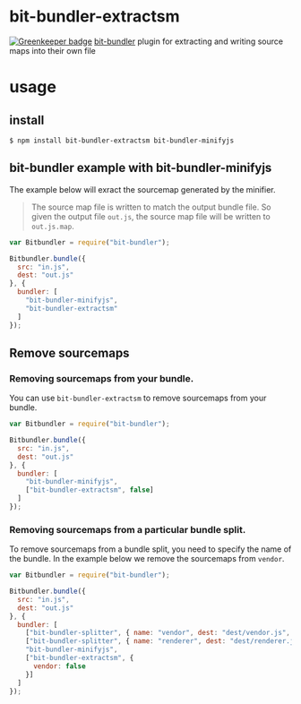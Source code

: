 # bit-bundler-extractsm

[![Greenkeeper badge](https://badges.greenkeeper.io/MiguelCastillo/bit-bundler-extractsm.svg)](https://greenkeeper.io/)
[bit-bundler](https://github.com/MiguelCastillo/bit-bundler) plugin for extracting and writing source maps into their own file

# usage

## install

```
$ npm install bit-bundler-extractsm bit-bundler-minifyjs
```

## bit-bundler example with bit-bundler-minifyjs

The example below will exract the sourcemap generated by the minifier.

> The source map file is written to match the output bundle file. So given the output file `out.js`, the source map file will be written to `out.js.map`.

``` javascript
var Bitbundler = require("bit-bundler");

Bitbundler.bundle({
  src: "in.js",
  dest: "out.js"
}, {
  bundler: [
    "bit-bundler-minifyjs",
    "bit-bundler-extractsm"
  ]
});
```

## Remove sourcemaps

### Removing sourcemaps from your bundle.

You can use `bit-bundler-extractsm` to remove sourcemaps from your bundle.

``` javascript
var Bitbundler = require("bit-bundler");

Bitbundler.bundle({
  src: "in.js",
  dest: "out.js"
}, {
  bundler: [
    "bit-bundler-minifyjs",
    ["bit-bundler-extractsm", false]
  ]
});
```

### Removing sourcemaps from a particular bundle split.

To remove sourcemaps from a bundle split, you need to specify the name of the bundle. In the example below we remove the sourcemaps from `vendor`.

``` javascript
var Bitbundler = require("bit-bundler");

Bitbundler.bundle({
  src: "in.js",
  dest: "out.js"
}, {
  bundler: [
    ["bit-bundler-splitter", { name: "vendor", dest: "dest/vendor.js", match: { path: /\/node_modules\// } }],
    ["bit-bundler-splitter", { name: "renderer", dest: "dest/renderer.js", match: { path: /\/src\/renderer\// } }],
    "bit-bundler-minifyjs",
    ["bit-bundler-extractsm", {
      vendor: false
    }]
  ]
});
```
